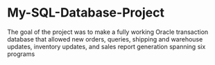 # My-SQL-Database-Project
The goal of the project was to make a fully working Oracle transaction database that allowed new orders, queries, shipping and warehouse updates, inventory updates, and sales report generation spanning six programs
